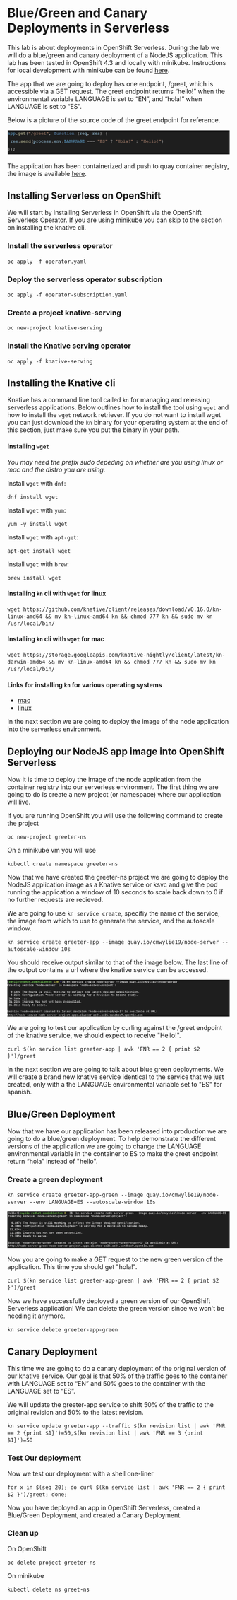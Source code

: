 # Blue/Green and Canary Deployments in Serverless
This lab is about deployments in OpenShift Serverless. During the lab we will do a blue/green and canary deployment of a NodeJS application. This lab has been tested in OpenShift 4.3 and locally with minikube.  Instructions for local development with minikube can be found [here](https://gitlab.consulting.redhat.com/appdev-coe/cloud-native-appdev-enablement/serverless-enablement/introduction/-/blob/master/minikube.md).


The app that we are going to deploy has one endpoint, /greet, which is accessible via a GET request. The greet endpoint returns “hello!” when the environmental variable LANGUAGE is set to “EN”, and “hola!” when LANGUAGE is set to “ES”.   

Below is a picture of the source code of the greet endpoint for reference.   
   
   ![Greet Endpoint](greet.png)

The application has been containerized and push to quay container registry, the image is available [here](quay.io/cmwylie19/node-server).   


## Installing Serverless on OpenShift
We will start by installing Serverless in OpenShift via the OpenShift Serverless Operator. If you are using [minikube](https://gitlab.consulting.redhat.com/appdev-coe/cloud-native-appdev-enablement/serverless-enablement/introduction/-/blob/master/minikube.md) you can skip to the section on installing the knative cli.

### Install the serverless operator
```
oc apply -f operator.yaml   
```

### Deploy the serverless operator subscription
```
oc apply -f operator-subscription.yaml   
```

### Create a project knative-serving
```
oc new-project knative-serving   
```

### Install the Knative serving operator
```
oc apply -f knative-serving
```

## Installing the Knative cli
Knative has a command line tool called `kn` for managing and releasing serverless applications. Below outlines how to install the tool using `wget` and how to install the `wget`  network retriever. If you do not want to install wget you can just download the `kn` binary for your operating system at the end of this section, just make sure you put the binary in your path. 

#### Installing `wget`   
_You may need the prefix sudo depeding on whether are you using linux or mac and the distro you are using._   
   
Install `wget` with `dnf`:
```
dnf install wget
```

Install `wget` with `yum`:
```
yum -y install wget
```

Install `wget` with `apt-get`:
```
apt-get install wget
```

Install `wget` with `brew`:
```
brew install wget
```

#### Installing `kn` cli with `wget` for linux
```
wget https://github.com/knative/client/releases/download/v0.16.0/kn-linux-amd64 && mv kn-linux-amd64 kn && chmod 777 kn && sudo mv kn /usr/local/bin/
```

#### Installing `kn` cli with `wget` for mac
```
wget https://storage.googleapis.com/knative-nightly/client/latest/kn-darwin-amd64 && mv kn-linux-amd64 kn && chmod 777 kn && sudo mv kn /usr/local/bin/
```


#### Links for installing `kn` for various operating systems
- [mac](https://storage.googleapis.com/knative-nightly/client/latest/kn-darwin-amd64)
- [linux](https://github.com/knative/client/releases/download/v0.16.0/kn-linux-amd64) 
<!-- - [windows](https://storage.googleapis.com/knative-nightly/client/latest/kn-windows-amd64.exe) -->

In the next section we are going to deploy the image of the node application into the serverless environment.   

## Deploying our NodeJS app image into OpenShift Serverless
Now it is time to deploy the image of the node application from the container registry into our serverless environment. The first thing we are going to do is create a new project (or namespace) where our application will live.   

If you are running OpenShift you will use the following command to create the project 

```
oc new-project greeter-ns
```

On a minikube vm you will use
```
kubectl create namespace greeter-ns
```

Now that we have created the greeter-ns project we are going to deploy the NodeJS application image as a Knative service or ksvc and give the pod running the application a window of 10 seconds to scale back down to 0 if no further requests are recieved.

We are going to use `kn service create`, specifiy the name of the service, the image from which to use to generate the service, and the autoscale window.

``` 
kn service create greeter-app --image quay.io/cmwylie19/node-server --autoscale-window 10s 
```

You should receive output similar to that of the image below. The last line of the output contains a url where the knative service can be accessed.
   
 
![terminal output](ksvc.png)   

We are going to test our application by curling against the /greet endpoint of the knative service, we should expect to receive "Hello!".   

```
curl $(kn service list greeter-app | awk 'FNR == 2 { print $2 }')/greet  
```

In the next section we are going to talk about blue green deployments. We will create a brand new knative service identical to the service that we just created, only with a the LANGUAGE environmental variable set to "ES" for spanish.

## Blue/Green Deployment 
Now that we have our application has been released into production we are going to do a blue/green deployment. To help demonstrate the different versions of the application we are going to change the LANGUAGE environmental variable in the container to ES to make the greet endpoint return “hola”  instead of "hello".


### Create a green deployment
```  
kn service create greeter-app-green --image quay.io/cmwylie19/node-server --env LANGUAGE=ES --autoscale-window 10s 
```

![terminal output](green.png)  

Now you are going to make a GET request to the new green version of the application. This time you should get "hola!". 

```
curl $(kn service list greeter-app-green | awk 'FNR == 2 { print $2 }')/greet
```

Now we have successfully deployed a green version of our OpenShift Serverless application! We can delete the green version since we won't be needing it anymore.

```
kn service delete greeter-app-green
```

## Canary Deployment
This time we are going to do a canary deployment of the original version of our knative service. Our goal is that 50% of the traffic goes to the container with LANGUAGE set to “EN” and 50% goes to the container with the LANGUAGE set to “ES”.

We will update the greeter-app service to shift 50% of the traffic to the original revision and 50% to the latest revision.
```
kn service update greeter-app --traffic $(kn revision list | awk 'FNR == 2 {print $1}')=50,$(kn revision list | awk 'FNR == 3 {print $1}')=50
```

### Test Our deployment
Now we test our deployment with a shell one-liner   
```
for x in $(seq 20); do curl $(kn service list | awk 'FNR == 2 { print $2 }')/greet; done;
```


Now you have deployed an app in OpenShift Serverless, created a Blue/Green Deployment, and created a Canary Deployment.

### Clean up
On OpenShift
```
oc delete project greeter-ns
```

On minikube
```
kubectl delete ns greet-ns
```